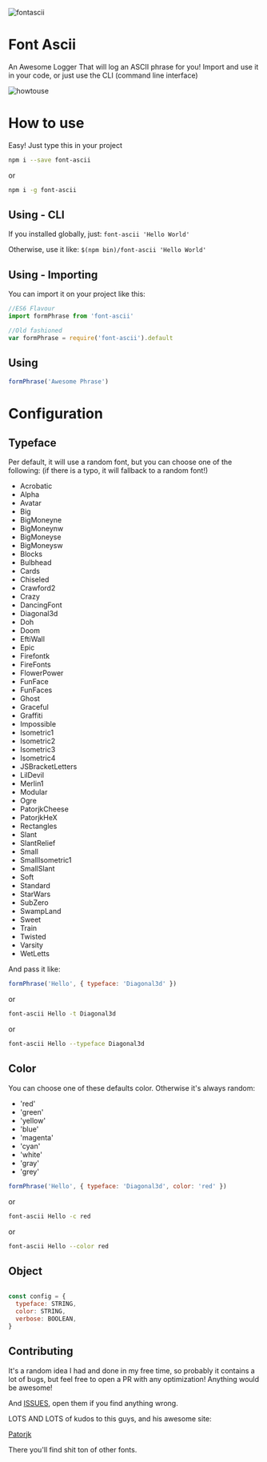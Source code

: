 ![fontascii](http://i.imgur.com/xXBkyTE.png)

# Font Ascii
An Awesome Logger That will log an ASCII phrase for you!
Import and use it in your code, or just use the CLI (command line interface)

![howtouse](https://thumbs.gfycat.com/OrnateAcrobaticEchidna-size_restricted.gif)

# How to use
Easy! Just type this in your project
``` bash
npm i --save font-ascii
```
or
``` bash
npm i -g font-ascii
```

## Using - CLI
If you installed globally, just:
`font-ascii 'Hello World'`

Otherwise, use it like:
`$(npm bin)/font-ascii 'Hello World'`

## Using - Importing
You can import it on your project like this:

``` javascript
//ES6 Flavour
import formPhrase from 'font-ascii'

//Old fashioned
var formPhrase = require('font-ascii').default
```

## Using
``` javascript
formPhrase('Awesome Phrase')
```

# Configuration

## Typeface
Per default, it will use a random font, but you can choose one of the following:
(if there is a typo, it will fallback to a random font!)

 - Acrobatic
 - Alpha
 - Avatar
 - Big
 - BigMoneyne
 - BigMoneynw
 - BigMoneyse
 - BigMoneysw
 - Blocks
 - Bulbhead
 - Cards
 - Chiseled
 - Crawford2
 - Crazy
 - DancingFont
 - Diagonal3d
 - Doh
 - Doom
 - EftiWall
 - Epic
 - Firefontk
 - FireFonts
 - FlowerPower
 - FunFace
 - FunFaces
 - Ghost
 - Graceful
 - Graffiti
 - Impossible
 - Isometric1
 - Isometric2
 - Isometric3
 - Isometric4
 - JSBracketLetters
 - LilDevil
 - Merlin1
 - Modular
 - Ogre
 - PatorjkCheese
 - PatorjkHeX
 - Rectangles
 - Slant
 - SlantRelief
 - Small
 - SmallIsometric1
 - SmallSlant
 - Soft
 - Standard
 - StarWars
 - SubZero
 - SwampLand
 - Sweet
 - Train
 - Twisted
 - Varsity
 - WetLetts

And pass it like:

``` javascript
formPhrase('Hello', { typeface: 'Diagonal3d' })
```
or 
``` bash
font-ascii Hello -t Diagonal3d
```
or
``` bash
font-ascii Hello --typeface Diagonal3d
```

## Color
You can choose one of these defaults color. Otherwise it's always random:

 - 'red'
 - 'green'
 - 'yellow'
 - 'blue'
 - 'magenta'
 - 'cyan'
 - 'white'
 - 'gray'
 - 'grey'

``` javascript
formPhrase('Hello', { typeface: 'Diagonal3d', color: 'red' })
```
or 
``` bash
font-ascii Hello -c red
```
or
``` bash
font-ascii Hello --color red
```

## Object
``` javascript

const config = {
  typeface: STRING,
  color: STRING,
  verbose: BOOLEAN,
}

```

## Contributing
It's a random idea I had and done in my free time, so probably it contains a lot of bugs, but feel free to open a PR with any optimization! Anything would be awesome!

And [ISSUES](https://github.com/sauloxd/font-ascii/issues), open them if you find anything wrong.

LOTS AND LOTS of kudos to this guys, and his awesome site:

[Patorjk](http://patorjk.com/software/taag/#p=display&f=Alpha&t=A)

There you'll find shit ton of other fonts.
